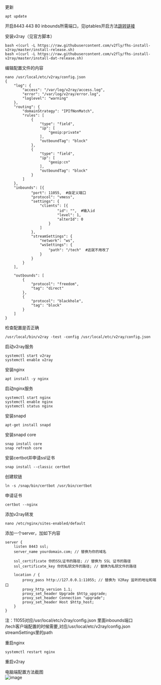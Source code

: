 更新  
```
apt update
```

开启8443 443 80 inbounds所需端口，见iptables开启方法[跳转链接](https://github.com/twtmactt/test/blob/master/debian%E5%BC%80%E5%90%AF%E7%AB%AF%E5%8F%A3%E6%96%B9%E6%B3%95.md)  

安装v2ray（见官方脚本）  
```
bash <(curl -L https://raw.githubusercontent.com/v2fly/fhs-install-v2ray/master/install-release.sh)
bash <(curl -L https://raw.githubusercontent.com/v2fly/fhs-install-v2ray/master/install-dat-release.sh)
```

编辑配置文件的内容  
```
nano /usr/local/etc/v2ray/config.json
{
    "log": {
        "access": "/var/log/v2ray/access.log",
        "error": "/var/log/v2ray/error.log",
        "loglevel": "warning"
    },
    "routing": {
        "domainStrategy": "IPIfNonMatch",
        "rules": [
            {
                "type": "field",
                "ip": [
                    "geoip:private"
                ],
                "outboundTag": "block"
            },
            {
                "type": "field",
                "ip": [
                    "geoip:cn"
                ],
                "outboundTag": "block"
            }
        ]
    },
    "inbounds": [{
            "port": 11055,  #自定义端口
            "protocol": "vmess",
            "settings": {
                "clients": [{
                        "id": "",  #输入id
                        "level": 1,
                        "alterId": 0
                    }
                ]
            },
            "streamSettings": {
                "network": "ws",
                "wsSettings": {
                    "path": "/tech"  #这就不用改了
                }
            }
        }
    ],

    "outbounds": [
        {
            "protocol": "freedom",
            "tag": "direct"
        },
        {
            "protocol": "blackhole",
            "tag": "block"
        }
    ]
}
```  
检查配置是否正确  
```
/usr/local/bin/v2ray -test -config /usr/local/etc/v2ray/config.json  
```  

启动v2ray服务  
```
systemctl start v2ray
systemctl enable v2ray
```

安装nginx  
```
apt install -y nginx
```

启动nginx服务  
```
systemctl start nginx
systemctl enable nginx
systemctl status nginx
```

安装snapd  
```
apt-get install snapd
```
安装snapd core   
```
snap install core
snap refresh core
```

安装certbot并申请ssl证书  
```
snap install --classic certbot
```

创建软链  
```
ln -s /snap/bin/certbot /usr/bin/certbot
```

申请证书  
```
certbot --nginx
```

添加v2ray转发  
```
nano /etc/nginx/sites-enabled/default
```

添加一个server，加如下内容  
```
server {
    listen 8443 ssl;
    server_name yourdomain.com; // 替换为你的域名

    ssl_certificate 你的SSL证书的路径; // 替换为 SSL 证书的路径
    ssl_certificate_key 你的私钥文件的路径; // 替换为私钥文件的路径

    location / {
        proxy_pass http://127.0.0.1:11055; // 替换为 V2Ray 监听的地址和端口
        proxy_http_version 1.1;
        proxy_set_header Upgrade $http_upgrade;
        proxy_set_header Connection "upgrade";
        proxy_set_header Host $http_host;
    }
}
```
注：11055对应/usr/local/etc/v2ray/config.json 里面inbounds端口  
   /tech客户端配置的时候需要,对应/usr/local/etc/v2ray/config.json streamSettings里的path  
   
重启nginx  
```
systemctl restart nginx
```

重启v2ray  

电脑端配置方法截图  
![image](https://pic.334015.xyz/i/2025/02/03/ftwqan.png)
